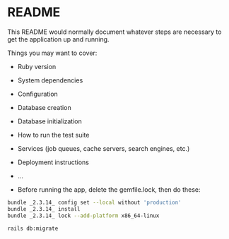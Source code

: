 # README

This README would normally document whatever steps are necessary to get the
application up and running.

Things you may want to cover:

* Ruby version

* System dependencies

* Configuration

* Database creation

* Database initialization

* How to run the test suite

* Services (job queues, cache servers, search engines, etc.)

* Deployment instructions

* ...

* Before running the app, delete the gemfile.lock, then do these:

```bash
bundle _2.3.14_ config set --local without 'production'
bundle _2.3.14_ install
bundle _2.3.14_ lock --add-platform x86_64-linux
```

```bash
rails db:migrate
```
